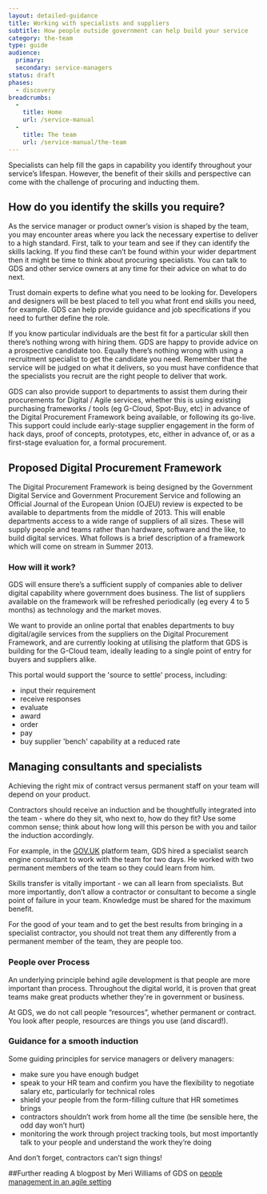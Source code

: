 ```yaml
---
layout: detailed-guidance
title: Working with specialists and suppliers
subtitle: How people outside government can help build your service
category: the-team
type: guide
audience:
  primary: 
  secondary: service-managers
status: draft
phases:
  - discovery
breadcrumbs:
  -
    title: Home
    url: /service-manual
  -
    title: The team
    url: /service-manual/the-team
---
```


Specialists can help fill the gaps in capability you identify throughout your service’s lifespan. However, the benefit of their skills and perspective can come with the challenge of procuring and inducting them.

## How do you identify the skills you require?

As the service manager or product owner’s vision is shaped by the team, you may encounter areas where you lack the necessary expertise to deliver to a high standard. First, talk to your team and see if they can identify the skills lacking. If you find these can’t be found within your wider department then it might be time to think about procuring specialists. You can talk to GDS and other service owners at any time for their advice on what to do next.

Trust domain experts to define what you need to be looking for. Developers and designers will be best placed to tell you what front end skills you need, for example. GDS can help provide guidance and job specifications if you need to further define the role.

If you know particular individuals are the best fit for a particular skill then there’s nothing wrong with hiring them. GDS are happy to provide advice on a prospective candidate too. Equally there’s nothing wrong with using a recruitment specialist to get the candidate you need. Remember that the service will be judged on what it delivers, so you must have confidence that the specialists you recruit are the right people to deliver that work.

GDS can also provide support to departments to assist them during their procurements for Digital / Agile services, whether this is using existing purchasing frameworks / tools (eg G-Cloud, Spot-Buy, etc) in advance of the Digital Procurement Framework being available, or following its go-live. This support could include early-stage supplier engagement in the form of hack days, proof of concepts, prototypes, etc, either in advance of, or as a first-stage evaluation for, a formal procurement.


## Proposed Digital Procurement Framework

The Digital Procurement Framework is being designed by the Government Digital Service and Government Procurement Service and following an Official Journal of the European Union (OJEU) review is expected to be available to departments from the middle of 2013. This will enable departments access to a wide range of suppliers of all sizes. These will supply people and teams rather than hardware, software and the like, to build digital services. What follows is a brief description of a framework which will come on stream in Summer 2013.

### How will it work?

GDS will ensure there’s a sufficient supply of companies able to deliver digital capability where government does business. The list of suppliers available on the framework will be refreshed periodically (eg every 4 to 5 months) as technology and the market moves.

We want to provide an online portal that enables departments to buy digital/agile services from the suppliers on the Digital Procurement Framework, and are currently looking at utilising the platform that GDS is building for the G-Cloud team, ideally leading to a single point of entry for buyers and suppliers alike.

This portal would support the 'source to settle' process, including:

* input their requirement
* receive responses
* evaluate
* award
* order
* pay
* buy supplier 'bench' capability at a reduced rate

## Managing consultants and specialists

Achieving the right mix of contract versus permanent staff on your team will depend on your product.

Contractors should receive an induction and be thoughtfully integrated into the team - where do they sit, who next to, how do they fit? Use some common sense; think about how long will this person be with you and tailor the induction accordingly.

For example, in the [GOV.UK](https://www.gov.uk) platform team, GDS hired a specialist search engine consultant to work with the team for two days. He worked with two permanent members of the team so they could learn from him.

Skills transfer is vitally important - we can all learn from specialists. But more importantly, don’t allow a contractor or consultant to become a single point of failure in your team. Knowledge must be shared for the maximum benefit.

For the good of your team and to get the best results from bringing in a specialist contractor, you should not treat them any differently from a permanent member of the team, they are people too.

### People over Process

An underlying principle behind agile development is that people are more important than process. Throughout the digital world, it is proven that great teams make great products whether they're in government or business.

At GDS, we do not call people “resources”, whether permanent or contract. You look after people, resources are things you use (and discard!).

### Guidance for a smooth induction

Some guiding principles for service managers or delivery managers:

* make sure you have enough budget
* speak to your HR team and confirm you have the flexibility to negotiate salary etc, particularly for technical roles
* shield your people from the form-filling culture that HR sometimes brings
* contractors shouldn’t work from home all the time (be sensible here, the odd day won’t hurt)
* monitoring the work through project tracking tools, but most importantly talk to your people and understand the work they’re doing

And don’t forget, contractors can’t sign things!

##Further reading
A blogpost by Meri Williams of GDS on [people management in an agile setting](http://digital.cabinetoffice.gov.uk/2012/11/27/people-management-in-an-agile-setting)
